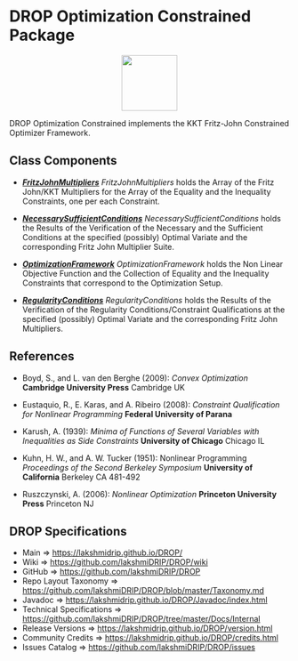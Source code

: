 # DROP Optimization Constrained Package

<p align="center"><img src="https://github.com/lakshmiDRIP/DROP/blob/master/DRIP_Logo.gif?raw=true" width="100"></p>

DROP Optimization Constrained implements the KKT Fritz-John Constrained Optimizer Framework.


## Class Components

 * [***FritzJohnMultipliers***](https://github.com/lakshmiDRIP/DROP/tree/master/src/main/java/org/drip/optimization/constrained/FritzJohnMultipliers.java)
 <i>FritzJohnMultipliers</i> holds the Array of the Fritz John/KKT Multipliers for the Array of the Equality
 and the Inequality Constraints, one per each Constraint.

 * [***NecessarySufficientConditions***](https://github.com/lakshmiDRIP/DROP/tree/master/src/main/java/org/drip/optimization/constrained/NecessarySufficientConditions.java)
 <i>NecessarySufficientConditions</i> holds the Results of the Verification of the Necessary and the
 Sufficient Conditions at the specified (possibly) Optimal Variate and the corresponding Fritz John
 Multiplier Suite.

 * [***OptimizationFramework***](https://github.com/lakshmiDRIP/DROP/tree/master/src/main/java/org/drip/optimization/constrained/OptimizationFramework.java)
 <i>OptimizationFramework</i> holds the Non Linear Objective Function and the Collection of Equality and the
 Inequality Constraints that correspond to the Optimization Setup.

 * [***RegularityConditions***](https://github.com/lakshmiDRIP/DROP/tree/master/src/main/java/org/drip/optimization/constrained/RegularityConditions.java)
 <i>RegularityConditions</i> holds the Results of the Verification of the Regularity Conditions/Constraint
 Qualifications at the specified (possibly) Optimal Variate and the corresponding Fritz John Multipliers.


## References

 * Boyd, S., and L. van den Berghe (2009): <i>Convex Optimization</i> <b>Cambridge University Press</b>
 Cambridge UK

 * Eustaquio, R., E. Karas, and A. Ribeiro (2008): <i>Constraint Qualification for Nonlinear Programming</i>
 <b>Federal University of Parana</b>

 * Karush, A. (1939): <i>Minima of Functions of Several Variables with Inequalities as Side Constraints</i>
 <b>University of Chicago</b> Chicago IL

 * Kuhn, H. W., and A. W. Tucker (1951): Nonlinear Programming <i>Proceedings of the Second Berkeley
 Symposium</i> <b>University of California</b> Berkeley CA 481-492

 * Ruszczynski, A. (2006): <i>Nonlinear Optimization</i> <b>Princeton University Press</b> Princeton NJ


## DROP Specifications

 * Main                     => https://lakshmidrip.github.io/DROP/
 * Wiki                     => https://github.com/lakshmiDRIP/DROP/wiki
 * GitHub                   => https://github.com/lakshmiDRIP/DROP
 * Repo Layout Taxonomy     => https://github.com/lakshmiDRIP/DROP/blob/master/Taxonomy.md
 * Javadoc                  => https://lakshmidrip.github.io/DROP/Javadoc/index.html
 * Technical Specifications => https://github.com/lakshmiDRIP/DROP/tree/master/Docs/Internal
 * Release Versions         => https://lakshmidrip.github.io/DROP/version.html
 * Community Credits        => https://lakshmidrip.github.io/DROP/credits.html
 * Issues Catalog           => https://github.com/lakshmiDRIP/DROP/issues
